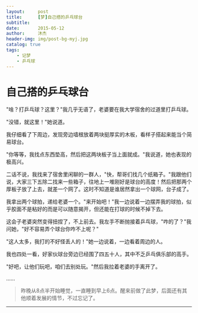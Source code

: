 ```yaml
---
layout:     post
title:      [梦]自己搭的乒乓球台
subtitle:   
date:       2015-05-12
author:     沐杰
header-img: img/post-bg-myj.jpg
catalog: true
tags:
    - 记梦
    - 乒乓球
---
```

# 自己搭的乒乓球台

"啥？打乒乓球？这里？"我几乎无语了，老婆要在我大学宿舍的过道里打乒乓球。

"没错，就这里！"她说道。

我仔细看了下周边，发现旁边墙根放着两块挺厚实的木板，看样子搭起来能当个简易球台。

"你等等，我找点东西垫高，然后把这两块板子当上面就成。"我说道，她也表现的极高兴。

二话不说，我找来了宿舍里闲聊的一群人，"快，帮哥们找几个纸箱子。"我跟他们说，大家三下五除二找来一些箱子，往地上一堆刚好是球台的高度！然后把那两个厚板子放了上去，就差一个网了。这时不知道是谁居然拿出一个球网，台子成了。

我拿出两个球拍，递给老婆一个。"来开始吧！"我一边说着一边摆弄我的球拍，似乎胶面不是粘好的而是可以随意揭开，但还能在打球的时候不掉下去。

这会子老婆突然变得扭捏了，不上前去。我左手不断抛接着乒乓球，"咋的了？"我问她，"好不容易弄个球台你咋不上呢？"

"这人太多，我打的不好怪丢人的！"她一边说着，一边看着周边的人。

我也四处一看，好家伙球台旁边已经围了四五十人，其中不乏乒乓俱乐部的高手。

"好吧，让他们玩吧，咱们去别处玩。"然后我拉着老婆的手离开了。

……

> 昨晚从8点半开始睡觉，一直睡到早上6点。醒来前做了此梦，后面还有其他顺着发展的情节，不过忘记了。

***
